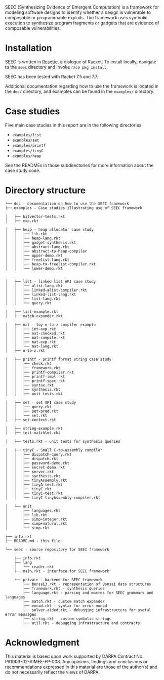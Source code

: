 SEEC (Synthesizing Evidence of Emergent Computation) is a framework for modeling software designs to identify whether a design is vulnerable to composable or programmable exploits. The framework uses symbolic execution to synthesize program fragments or gadgets that are evidence of composable vulnerabilities.

# Installation

SEEC is written in [Rosette](https://docs.racket-lang.org/rosette-guide/index.html), a dialogue of Racket. To install locally, navigate to the `seec` directory and invoke `raco pkg install`.

SEEC has been tested with Racket 7.5 and 7.7.

Additional documentation regarding how to use the framework is located in the `doc/` directory, and examples can be found in the `examples/` directory.

# Case studies

Five main case studies in this report are in the following directories:

* `examples/list`
* `examples/set`
* `examples/printf`
* `examples/tinyC`
* `examples/heap`

See the READMEs in those subdirectories for more information about the case study code.

# Directory structure

```
└── doc - documentation on how to use the SEEC framework
├── examples - Case studies illustrating use of SEEC framework

│   ├── bitvector-tests.rkt
│   ├── exp.rkt

│   ├── heap - heap allocator case study
│   │   ├── lib.rkt 
│   │   ├── heap-lang.rkt
│   │   ├── gadget-synthesis.rkt
│   │   ├── abstract-lang.rkt
│   │   ├── abstract-to-heap-compiler
│   │   ├── upper-demo.rkt
│   │   ├── freelist-lang.rkt
│   │   ├── heap-to-freelist-compiler.rkt
│   │   └── lower-demo.rkt


│   ├── list - linked list API case study
│   │   ├── alist-lang.rkt
│   │   ├── linked-alist-compiler.rkt
│   │   ├── linked-list-lang.rkt
│   │   ├── list-lang.rkt
│   │   └── query.rkt

│   ├── list-example.rkt
│   ├── match-expander.rkt

│   ├── nat - toy n-to-z compiler example
│   │   ├── int-exp.rkt
│   │   ├── nat-checked.rkt
│   │   ├── nat-compile.rkt
│   │   ├── nat-exp.rkt
│   │   └── nat-lang.rkt
│   ├── n-to-z.rkt

│   ├── printf - printf format string case study
│   │   ├── check.rkt
│   │   ├── framework.rkt
│   │   ├── printf-compiler.rkt
│   │   ├── printf-impl.rkt
│   │   ├── printf-spec.rkt
│   │   ├── syntax.rkt
│   │   ├── synthesis.rkt
│   │   ├── unit-tests.rkt

│   ├── set - set API case study
│   │   ├── query.rkt
│   │   ├── set-pred.rkt
│   │   └── set.rkt
│   ├── set-context.rkt

│   ├── string-example.rkt
│   ├── test-matchlet.rkt

│   ├── tests.rkt - unit tests for synthesis queries

│   ├── tinyC - Small C-to-assembly compiler
│   │   ├── dispatch-query.rkt
│   │   ├── dispatch.rkt
│   │   ├── password-demo.rkt
│   │   ├── secret-demo.rkt
│   │   ├── server.rkt
│   │   ├── synthesis.rkt
│   │   ├── tinyAssembly.rkt
│   │   ├── tinyA-test.rkt
│   │   ├── tinyC.rkt
│   │   ├── tinyC-test.rkt
│   │   └── tinyC-tinyAssembly-compiler.rkt

│   └── unit
│       ├── languages.rkt
│       ├── lib.rkt
│       ├── simp+integer.rkt
│       ├── simp+natural.rkt
│       └── simp.rkt

├── info.rkt
├── README.md - this file

└── seec - source repository for SEEC framework

    ├── info.rkt
    ├── lang
    │   └── reader.rkt
    ├── main.rkt - interface for SEEC framework
	
    └── private - backend for SEEC framework
        ├── bonsai3.rkt - representation of Bonsai data structures
        ├── framework.rkt - synthesis queries
        ├── language.rkt - parsing and macros for SEEC grammars and languages
        ├── match.rkt - custom match expander
        ├── monad.rkt - syntax for error monad
        ├── solver-aided.rkt - debugging infrastructure for useful error messages
        ├── string.rkt - custom symbolic strings
        ├── util.rkt - debugging infrastructure and contracts
```

# Acknowledgment

This material is based upon work supported by DARPA Contract No. PA1903-02-AIMEE-FP-008. Any opinions, findings and conclusions or recommendations expressed in this material are those of the author(s) and do not necessarily reflect the views of DARPA.
